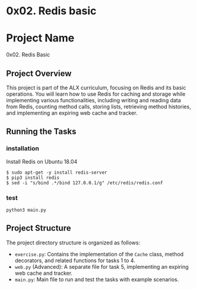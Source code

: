 # 0x02. Redis basic

# Project Name
0x02. Redis Basic

## Project Overview
This project is part of the ALX curriculum, focusing on Redis and its basic operations. You will learn how to use Redis for caching and storage while implementing various functionalities, including writing and reading data from Redis, counting method calls, storing lists, retrieving method histories, and implementing an expiring web cache and tracker.

## Running the Tasks

### installation
Install Redis on Ubuntu 18.04
```
$ sudo apt-get -y install redis-server
$ pip3 install redis
$ sed -i "s/bind .*/bind 127.0.0.1/g" /etc/redis/redis.conf
```
### test
```python3 main.py ```

## Project Structure
The project directory structure is organized as follows:

- `exercise.py`: Contains the implementation of the `Cache` class, method decorators, and related functions for tasks 1 to 4.
- `web.py` (Advanced): A separate file for task 5, implementing an expiring web cache and tracker.
- `main.py`: Main file to run and test the tasks with example scenarios.
